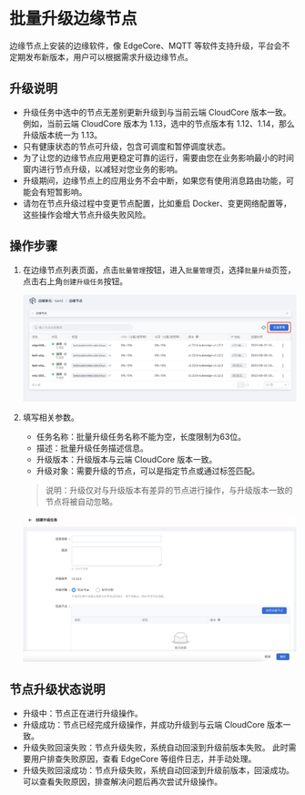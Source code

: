 # 批量升级边缘节点

边缘节点上安装的边缘软件，像 EdgeCore、MQTT 等软件支持升级，平台会不定期发布新版本，用户可以根据需求升级边缘节点。

## 升级说明

- 升级任务中选中的节点无差别更新升级到与当前云端 CloudCore 版本一致。
  例如，当前云端 CloudCore 版本为 1.13，选中的节点版本有 1.12、1.14，那么升级版本统一为 1.13。
- 只有健康状态的节点可升级，包含可调度和暂停调度状态。
- 为了让您的边缘节点应用更稳定可靠的运行，需要由您在业务影响最小的时间窗内进行节点升级，以减轻对您业务的影响。
- 升级期间，边缘节点上的应用业务不会中断，如果您有使用消息路由功能，可能会有短暂影响。
- 请勿在节点升级过程中变更节点配置，比如重启 Docker、变更网络配置等，这些操作会增大节点升级失败风险。

## 操作步骤

1. 在边缘节点列表页面，点击`批量管理`按钮，进入`批量管理`页，选择`批量升级`页签，点击右上角`创建升级任务`按钮。

    ![批量升级](../../images/node-batch-01.png)

2. 填写相关参数。

    - 任务名称：批量升级任务名称不能为空，长度限制为63位。
    - 描述：批量升级任务描述信息。
    - 升级版本：升级版本与云端 CloudCore 版本一致。
    - 升级对象：需要升级的节点，可以是指定节点或通过标签匹配。

    > 说明：升级仅对与升级版本有差异的节点进行操作，与升级版本一致的节点将被自动忽略。

    ![创建升级任务](../../images/node-batch-upgrade-01.png)

## 节点升级状态说明

- 升级中：节点正在进行升级操作。
- 升级成功：节点已经完成升级操作，并成功升级到与云端 CloudCore 版本一致。
- 升级失败回滚失败：节点升级失败，系统自动回滚到升级前版本失败。
  此时需要用户排查失败原因，查看 EdgeCore 等组件日志，并手动处理。
- 升级失败回滚成功：节点升级失败，系统自动回滚到升级前版本，回滚成功。
  可以查看失败原因，排查解决问题后再次尝试升级操作。
